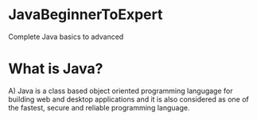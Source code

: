 # JavaBeginnerToExpert
Complete Java basics to advanced 

# What is Java?
A) Java is a class based object oriented programming langugage for building web and desktop applications
and it is also considered as one of the fastest, secure and reliable programming language.
